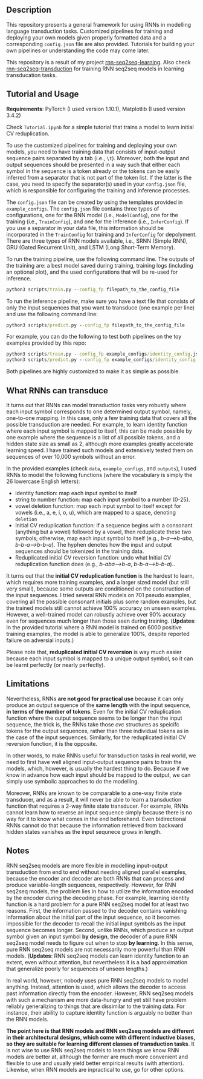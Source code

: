 ## Description

This repository presents a general framework for using RNNs in modelling language transduction tasks. Customized pipelines for training and deploying your own models given properly formatted data and a corresponding `config.json` file are also provided. Tutorials for building your own pipelines or understanding the code may come later. 

This repository is a result of my project [rnn-seq2seq-learning](https://github.com/jaaack-wang/rnn-seq2seq-learning). Also check [rnn-seq2seq-transduction](https://github.com/jaaack-wang/rnn-seq2seq-transduction) for training RNN seq2seq models in learning transducation tasks.



## Tutorial and Usage

**Requirements**: PyTorch (I used version 1.10.1), Matplotlib (I used version 3.4.2)

Check `Tutorial.ipynb` for a simple tutorial that trains a model to learn initial CV reduplication.

To use the customized pipelines for training and deploying your own models, you need to have training data that consists of input-output sequence pairs separated by a tab (i.e., `\t`). Moreover, both the input and output sequences should be presented in a way such that either each symbol in the sequence is a token already or the tokens can be easily inferred from a separator that is not part of the token list. If the latter is the case, you need to specify the separator(s) used in your `config.json` file, which is responsible for configuring the training and inference processes.

The `config.json` file can be created by using the templates provided in `example_configs`. The `config.json` file contains three types of configurations, one for the RNN model (i.e., `ModelConfig`), one for the training (i.e., `TrainConfig`), and one for the inference (i.e., `InferConfig`). If you use a separator in your data file, this information should be incorporated in the `TrainConfig` for training and `InferConfig` for depolyment. There are three types of RNN models available, i.e., SRNN (Simple RNN), GRU (Gated Recurrent Unit), and LSTM (Long Short-Term Memory).

To run the training pipeline, use the following command line. The outputs of the training are: a best model saved during training, training logs (including an optional plot), and the used configurations that will be re-used for inference. 

```cmd
python3 scripts/train.py --config_fp filepath_to_the_config_file
```

To run the inference pipeline, make sure you have a text file that consists of only the input sequences that you want to transduce (one example per line) and use the following command line:

```cmd
python3 scripts/predict.py --config_fp filepath_to_the_config_file
```

For example, you can do the following to test both pipelines on the toy examples provided by this repo:

```cmd
python3 scripts/train.py --config_fp example_configs/identity_config.json
python3 scripts/predict.py --config_fp example_configs/identity_config.json
```

Both pipelines are highly customized to make it as simple as possible. 

## What RNNs can transduce

It turns out that RNNs can model transduction tasks very robustly where each input symbol corresponds to one determined output symbol, namely, one-to-one mapping. In this case, only a few training data that covers all the possible transduction are needed. For example, to learn identity function where each input symbol is mapped to itself, this can be made possible by one example where the sequence is a list of all possible tokens, and a hidden state size as small as 2, although more examples greatly accelerate learning speed. I have trained such models and extensively tested them on sequences of over 10,000 symbols without an error. 

In the provided examples (check `data`, `example_configs`, and `outputs`), I used RNNs to model the following functions (where the vocabulary is simply the 26 lowercase English letters): 

- identity function: map each input symbol to itself
- string to number function: map each input symbol to a number (0-25).
- vowel deletion function: map each input symbol to itself except for vowels (i.e., a, e, i, o, u), which are mapped to a space, denoting `deletion`
- Initial CV reduplication function: if a sequence begins with a consonant (anything but a vowel) followed by a vowel, then reduplicate these two symbols; otherwise, map each input symbol to itself (e.g., *b-a-->b-aba*, *b-b-a-->b-b-a*). The hyphen denotes how the input and output sequences should be tokenized in the training data.   
- Reduplicated initial CV reversion function: undo what Initial CV reduplication function does (e.g., *b-aba-->b-a*, *b-b-a-->b-b-a*)..

It turns out that the **initial CV reduplication function** is the hardest to learn, which requires more training examples, and a larger sized model (but still very small), because some outputs are conditioned on the construction of the input sequences. I tried several RNN models on 701 pseudo examples, covering all the possible consonant initials plus some random examples, but the trained models still cannot achieve 100% accuracy on unseen examples. However, a well-trained model can robustly achieve over 90% accuracy even for sequences much longer than those seen during training. (**Updates**: In the provided tutorial where a RNN model is trained on 6000 positive training examples, the model is able to generalize 100%, despite reported failure on adversial inputs.)

Please note that, **reduplicated initial CV reversion** is way much easier because each input symbol is mapped to a unique output symbol, so it can be learnt perfectly (or nearly perfectly). 



## Limitations

Nevertheless, RNNs **are not good for practical use** because it can only produce an output sequence of the **same length** with the input sequence, **in terms of the number of tokens**. Even for the initial CV reduplication function where the output sequence  seems to be longer than the input sequence, the trick is, the RNNs take those *cvc* structures as speicifc tokens for the output sequences, rather than three individual tokens as in the case of the input sequences. Similarly, for the reduplicated initial CV reversion function, it is the opposite. 

In other words, to make RNNs useful for transduction tasks in real world, we need to first have well aligned input-output sequence pairs to train the models, which, however, is usually the hardest thing to do. Because if we know in advance how each input should be mapped to the output, we can simply use symbolic approaches to do the modelling. 

Moreover, RNNs are known to be comparable to a one-way finite state transducer, and as a result, it will never be able to learn a transduction function that requires a 2-way finite state transducer. For example, RNNs cannot learn how to reverse an input sequence simply because there is no way for it to know what comes in the end beforehand. Even bidirectional RNNs cannot do that because the information retrieved from backward hidden states vanishes as the input sequnece grows in length.



## Notes

RNN seq2seq models are more flexible in modelling input-output transduction from end to end without needing aligned parallel examples, because the encoder and decoder are both RNNs that can process and produce variable-length sequences, respectively. However, for RNN seq2seq models, the problem lies in how to utilize the information encoded by the encoder during the decoding phase. For example, learning identity function is a hard problem for a pure RNN seq2seq model for at least two reasons. First, the information passed to the decoder contains vanishing information about the initial part of the input sequence, so it becomes impossible for the decoder to recall the initial input symbols as the input sequence becomes longer. Second, unlike RNNs, which produce an output symbol given an input symbol **by design**, the decoder of a pure RNN seq2seq model needs to figure out when to stop **by learning**. In this sense, pure RNN seq2seq models are not necessarily more powerful than RNN models. (**Updates**: RNN seq2seq models can learn identity function to an extent, even without attention, but nevertheless it is a bad approximation that generalize poorly for sequences of unseen lengths.)

In real world, however, nobody uses pure RNN seq2seq models to model anything. Instead, attention is used, which allows the decoder to access past information directly from the encoder. However, RNN seq2seq models with such a mechanism are more data-hungry and yet still have problem reliably generalizing to things that are dissimilar to the training data. For instance, their ability to capture identity function is arguably no better than the RNN models.

**The point here is that RNN models and RNN seq2seq models are different in their architectural designs, which come with different inductive biases, so they are suitable for learning different classes of transduction tasks**. It is not wise to use RNN seq2seq models to learn things we know RNN models are better at, although the former are much more convenient and flexible to use and usually yield better empirical results (with attention). Likewise, when RNN models are inpractical to use, go for other options.